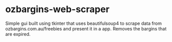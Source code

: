 # ozbargins-web-scraper

Simple gui built using tkinter that uses beautifulsoup4 to scrape data from ozbargins.com.au/freebies and present it in a app. Removes the bargins that are expired.
